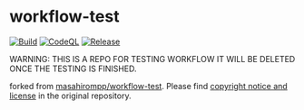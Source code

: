 # workflow-test

[![Build](https://github.com/muhamadto/workflow-test/actions/workflows/build.yml/badge.svg)](https://github.com/muhamadto/workflow-test/actions/workflows/build.yml)
[![CodeQL](https://github.com/muhamadto/workflow-test/actions/workflows/codeql-analysis.yml/badge.svg)](https://github.com/muhamadto/workflow-test/actions/workflows/codeql-analysis.yml)
[![Release](https://github.com/muhamadto/workflow-test/actions/workflows/publish.yml/badge.svg?branch=main&event=release)](https://github.com/muhamadto/workflow-test/actions/workflows/release.yml)


WARNING: THIS IS A REPO FOR TESTING WORKFLOW IT WILL BE DELETED ONCE THE TESTING IS FINISHED.


forked from [masahirompp/workflow-test](https://github.com/masahirompp/workflow-test). Please
find [copyright notice and license](https://github.com/masahirompp/aws-cdk-webpack-lambda-function/blob/master/LICENSE)
in the original repository.
